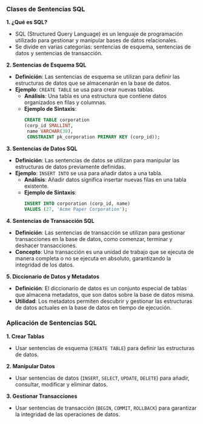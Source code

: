### Clases de Sentencias SQL

**1. ¿Qué es SQL?**
- SQL (Structured Query Language) es un lenguaje de programación utilizado para gestionar y manipular bases de datos relacionales.
- Se divide en varias categorías: sentencias de esquema, sentencias de datos y sentencias de transacción.

**2. Sentencias de Esquema SQL**
- **Definición**: Las sentencias de esquema se utilizan para definir las estructuras de datos que se almacenarán en la base de datos.
- **Ejemplo**: `CREATE TABLE` se usa para crear nuevas tablas.
   - **Análisis**: Una tabla es una estructura que contiene datos organizados en filas y columnas.
   - **Ejemplo de Sintaxis**:
     ```sql
     CREATE TABLE corporation
     (corp_id SMALLINT,
      name VARCHAR(30),
      CONSTRAINT pk_corporation PRIMARY KEY (corp_id));
     ```

**3. Sentencias de Datos SQL**
- **Definición**: Las sentencias de datos se utilizan para manipular las estructuras de datos previamente definidas.
- **Ejemplo**: `INSERT INTO` se usa para añadir datos a una tabla.
   - **Análisis**: Añadir datos significa insertar nuevas filas en una tabla existente.
   - **Ejemplo de Sintaxis**:
     ```sql
     INSERT INTO corporation (corp_id, name)
     VALUES (27, 'Acme Paper Corporation');
     ```

**4. Sentencias de Transacción SQL**
- **Definición**: Las sentencias de transacción se utilizan para gestionar transacciones en la base de datos, como comenzar, terminar y deshacer transacciones.
- **Concepto**: Una transacción es una unidad de trabajo que se ejecuta de manera completa o no se ejecuta en absoluto, garantizando la integridad de los datos.

**5. Diccionario de Datos y Metadatos**
- **Definición**: El diccionario de datos es un conjunto especial de tablas que almacena metadatos, que son datos sobre la base de datos misma.
- **Utilidad**: Los metadatos permiten descubrir y gestionar las estructuras de datos actuales en la base de datos en tiempo de ejecución.

### Aplicación de Sentencias SQL

**1. Crear Tablas**
- Usar sentencias de esquema (`CREATE TABLE`) para definir las estructuras de datos.

**2. Manipular Datos**
- Usar sentencias de datos (`INSERT`, `SELECT`, `UPDATE`, `DELETE`) para añadir, consultar, modificar y eliminar datos.

**3. Gestionar Transacciones**
- Usar sentencias de transacción (`BEGIN`, `COMMIT`, `ROLLBACK`) para garantizar la integridad de las operaciones de datos.

